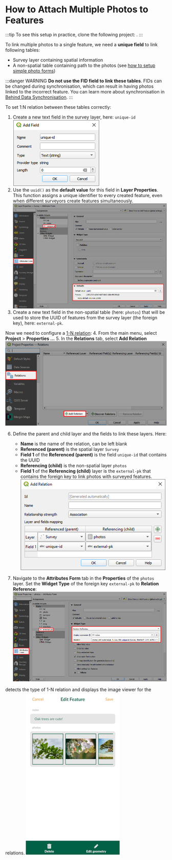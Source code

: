 # How to Attach Multiple Photos to Features

:::tip
To see this setup in practice, clone the following project: <MerginMapsProject id="documentation/forms_multiple_photos" />.
:::

To link multiple photos to a single feature, we need a **unique field** to link following tables:
- Survey layer containing spatial information
- A non-spatial table containing path to the photos (see [how to setup simple photo forms](../settingup_forms_photo.md))

:::danger WARNING
**Do not use the FID field to link these tables**. FIDs can be changed during synchronisation, which can result in having photos linked to the incorrect feature. You can learn more about synchronisation in [Behind Data Synchronisation](../../manage/synchronisation/#synchronisation). 
:::

To set 1:N relation between these tables correctly:
1. Create a new text field in the survey layer, here: `unique-id`
   ![Adding new text field](./uuid-field.jpg "Adding new text field")
2. Use the `uuid()` as the **default value** for this field in **Layer Properties**. This function assigns a unique identifier to every created feature, even when different surveyors create features simultaneously.
   ![UUID as default value in Attributes Form](./uuid-default.jpg "UUID as default value in Attributes Form")
3. Create a new text field in the non-spatial table (here: `photos`) that will be used to store the UUID of features from the survey layer (the foreign key), here: `external-pk`.

Now we need to configure a [1-N relation](../one-to-n-relations/):
4. From the main menu, select **Project** > **Properties ...**
5. In the **Relations** tab, select **Add Relation**
   ![Add relation in Project Properties](./qgis_relation_tab.jpg "Add relation in Project Properties")

6. Define the parent and child layer and the fields to link these layers. Here:
   - **Name** is the name of the relation, can be left blank
   - **Referenced (parent)** is the spatial layer `Survey`
   - **Field 1** of the **Referenced (parent)** is the field `unique-id` that contains the UUID 
   - **Referencing (child)** is the non-spatial layer `photos`
   - **Field 1** of the **Referencing (child)** layer is the `external-pk` that contains the foreign key to link photos with surveyed features.
   ![Surveyed feature and photos relation setup](./qgis_relation_photos.jpg "Surveyed feature and photos relation setup")

7. Navigate to the **Attributes Form** tab in the **Properties** of the `photos` layer. Set the **Widget Type** of the foreign key `external-pk` to **Relation Reference**:
   ![Relation Reference widget in Attributes form](./qgis_relation_form.jpg "Relation Reference widget in Attributes form")

<MobileAppName /> detects the type of 1-N relation and displays the image viewer for the relations. 
![Many photos to a single feature in Mergin Maps Input](./input_forms_many-photos.jpg "Many photos to a single feature in Mergin Maps Input")
